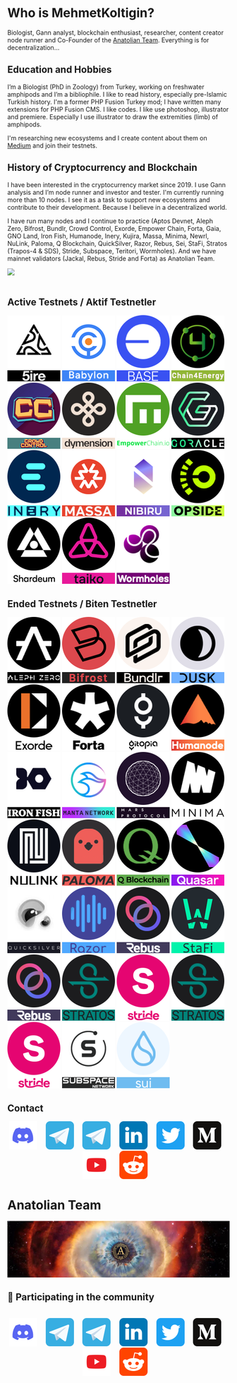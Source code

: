 # Who is MehmetKoltigin?
Biologist, Gann analyst, blockchain enthusiast, researcher, content creator node runner and Co-Founder of the [Anatolian Team](https://github.com/AnatolianTeam). Everything is for decentralization...

## Education and Hobbies
I’m a Biologist (PhD in Zoology) from Turkey, working on freshwater amphipods and I’m a bibliophile. I like to read history, especially pre-Islamic Turkish history. I'm a former PHP Fusion Turkey mod; I have written many extensions for PHP Fusion CMS. I like codes. I like use photoshop, illustrator and premiere. Especially I use illustrator to draw the extremities (limb) of amphipods.

I'm researching new ecosystems and I create content about them on [Medium](https://medium.com/@mehmetkoltigin) and join their testnets.

## History of Cryptocurrency and Blockchain
I have been interested in the cryptocurrency market since 2019. I use Gann analysis and I’m node runner and investor and tester. I'm currently running more than 10 nodes. I see it as a task to support new ecosystems and contribute to their development. Because I believe in a decentralized world.

I have run many nodes and I continue to practice (Aptos Devnet, Aleph Zero, Bifrost, Bundlr, Crowd Control, Exorde, Empower Chain, Forta, Gaia, GNO Land, Iron Fish, Humanode, Inery, Kujira, Massa, Minima, Newrl, NuLink, Paloma, Q Blockchain, QuickSilver, Razor, Rebus, Sei, StaFi, Stratos (Trapos-4 & SDS), Stride, Subspace, Teritori, Wormholes). And we have mainnet validators (Jackal, Rebus, Stride and Forta) as Anatolian Team.

<div align="center">
  <div style="display: flex; align-items: flex-start;">
    <img align="top" src="https://komarev.com/ghpvc/?username=koltigin&color=brightgreen" height='35'/>
<br />
<br />
  </div>
</div>


## Active Testnets / Aktif Testnetler

[<img src='https://github.com/koltigin/koltigin/blob/main/logos/5ire.png' alt='5ire'>](https://#) [<img src='https://github.com/koltigin/koltigin/blob/main/logos/babylon.png' alt='babylon'>](https://babylon.explorers.guru/validator/bbnvaloper1n72vp5xs7ym7705t0rwtgxt6v3s0t3072mja6l) [<img src='https://github.com/koltigin/koltigin/blob/main/logos/base.png?raw=true' alt='base'>](https://#) [<img src='https://github.com/koltigin/koltigin/blob/main/logos/chain4energy.png' alt='c4e'>](https://explorer-testnet.c4e.io/validators/c4evaloper1n72vp5xs7ym7705t0rwtgxt6v3s0t307n7dk3w) [<img src='https://github.com/koltigin/koltigin/blob/main/logos/crowdcontrol.png' alt='crowdcontrol'>](https://explorer.kjnodes.com/cardchain-testnet/staking/ccvaloper1vecesanll83q8np8d7ktgs0c3fegutkdr9eacp) [<img src='https://github.com/koltigin/koltigin/blob/main/logos/dymension.png' alt='dymension'>](https://dymension.explorers.guru/validator/dymvaloper1hpc6du6mtzkjankhyxa78f5y7dp2p84dqd0egu) [<img src='https://github.com/koltigin/koltigin/blob/main/logos/empowerchain.png' alt='babylon'>](https://empower.explorers.guru/validator/empowervaloper1a2sjsmud92g39ta2uysgc3legu8cefw8lz3lh9) [<img src='https://github.com/koltigin/koltigin/blob/main/logos/goracle.png?raw=true' alt='goracle'>](https://#) [<img src='https://github.com/koltigin/koltigin/blob/main/logos/inery.png' alt='c4e'>](https://explorer.inery.io/master-nodes/account_info/?name=koltigin) [<img src='https://github.com/koltigin/koltigin/blob/main/logos/massa.png' alt='massa'>](https://test.massa.net/v1/) [<img src='https://github.com/koltigin/koltigin/blob/main/logos/nibiru.png' alt='nibiru'>](https://nibiru.explorers.guru/validator/nibivaloper1n72vp5xs7ym7705t0rwtgxt6v3s0t3077ern5f) [<img src='https://github.com/koltigin/koltigin/blob/main/logos/opside.png' alt='opside'>](https://pre-alpha-beacon.opside.info/validator/1521) [<img src='https://github.com/koltigin/koltigin/blob/main/logos/shardeum.png' alt='shardeum'>](https://#) [<img src='https://github.com/koltigin/koltigin/blob/main/logos/taiko.png' alt='taiko'>](https://) [<img src='https://github.com/koltigin/koltigin/blob/main/logos/wormholes.png' alt='wormholes'>](https://www.wormholesscan.com/#/AccountDetail/0xc1Dd4aE2C303ea86394345CE0CD3523Aa6fa70Ca)

## Ended Testnets / Biten Testnetler

[<img src='https://github.com/koltigin/koltigin/blob/main/logos/alephzero.png' alt='alephzero'>](https://#) [<img src='https://github.com/koltigin/koltigin/blob/main/logos/bifrost.png' alt='bifrost'>](https://#) [<img src='https://github.com/koltigin/koltigin/blob/main/logos/bundlr.png' alt='base'>](https://#) [<img src='https://github.com/koltigin/koltigin/blob/main/logos/dusknetwork.png' alt='dusknetwork'>](https://#) [<img src='https://github.com/koltigin/koltigin/blob/main/logos/exorde.png' alt='exorde'>](https://#) [<img src='https://github.com/koltigin/koltigin/blob/main/logos/forta.png' alt='forta'>](https://#) [<img src='https://github.com/koltigin/koltigin/blob/main/logos/gitopia.png' alt='gitopia'>](https://#) [<img src='https://github.com/koltigin/koltigin/blob/main/logos/humanode.png' alt='humanode'>](https://#) [<img src='https://github.com/koltigin/koltigin/blob/main/logos/ironfish.png' alt='ironfish'>](https://#) [<img src='https://github.com/koltigin/koltigin/blob/main/logos/mantanetwork.png' alt='mantanetwork'>](https://#) [<img src='https://github.com/koltigin/koltigin/blob/main/logos/marsprotocol.png' alt='marsprotocol'>](https://#) [<img src='https://github.com/koltigin/koltigin/blob/main/logos/minima.png' alt='minima'>](https://#) [<img src='https://github.com/koltigin/koltigin/blob/main/logos/nulink.png' alt='nulink'>](https://#) [<img src='https://github.com/koltigin/koltigin/blob/main/logos/paloma.png' alt='paloma'>](https://) [<img src='https://github.com/koltigin/koltigin/blob/main/logos/qblockchain.png' alt='qblockchain'>](https://#) [<img src='https://github.com/koltigin/koltigin/blob/main/logos/quasar.png' alt='quasar'>](https://#) [<img src='https://github.com/koltigin/koltigin/blob/main/logos/quicksilver.png' alt='quicksilver'>](https://#) [<img src='https://github.com/koltigin/koltigin/blob/main/logos/razor.png' alt='razor'>](https://#) [<img src='https://github.com/koltigin/koltigin/blob/main/logos/rebus.png' alt='rebus'>](https://#) [<img src='https://github.com/koltigin/koltigin/blob/main/logos/stafi.png' alt='stafi'>](https://#) [<img src='https://github.com/koltigin/koltigin/blob/main/logos/rebus.png' alt='rebus'>](https://#) [<img src='https://github.com/koltigin/koltigin/blob/main/logos/stratos.png' alt='stratos'>](https://#) [<img src='https://github.com/koltigin/koltigin/blob/main/logos/stride.png' alt='stride'>](https://#) [<img src='https://github.com/koltigin/koltigin/blob/main/logos/stratos.png' alt='stratos'>](https://#) [<img src='https://github.com/koltigin/koltigin/blob/main/logos/stride.png' alt='stride'>](https://#) [<img src='https://github.com/koltigin/koltigin/blob/main/logos/subspace.png' alt='subspace'>](https://#) [<img src='https://github.com/koltigin/koltigin/blob/main/logos/sui.png' alt='sui'>](https://#)

## Contact

<div align="center">
  <a href="https://discordapp.com/users/837933958280904737"><img src="https://github.com/koltigin/koltigin/blob/main/static/discord.svg" width="64" /></a>
  &nbsp; &nbsp;
  <a href="https://t.me/mehmetkoltigin"><img src="https://github.com/koltigin/koltigin/blob/main/static/telegram.svg" width="64" /></a>
  &nbsp; &nbsp;
  <a href="https://t.me/AnatolianTeam"><img src="https://github.com/koltigin/koltigin/blob/main/static/telegram.svg" width="64" /></a>
  &nbsp; &nbsp;
  <a href="https://www.linkedin.com/company/"><img src="https://github.com/koltigin/koltigin/blob/main/static/linkedin.svg" width="64" /></a>
  &nbsp; &nbsp;
  <a href="https://twitter.com/mehmetkoltigin"><img src="https://github.com/koltigin/koltigin/blob/main/static/twitter.svg" width="64" /></a>
  &nbsp; &nbsp;
  <a href="https://medium.com/@mehmetkoltigin"><img src="https://github.com/koltigin/koltigin/blob/main/static/medium.svg" width="64" /></a>
  &nbsp; &nbsp;
  <a href="https://www.youtube.com/@mehmetkoltigin"><img src="https://github.com/koltigin/koltigin/blob/main/static/youtube.svg" width="64" /></a>
  &nbsp; &nbsp;
  <a href="https://www.reddit.com/user/MehmetKolTigin" target="_blank" rel="noopener noreferrer"><img src="https://github.com/koltigin/koltigin/blob/main/static/reddit.svg" width="64" /></a>
  &nbsp; &nbsp;
</div>

# Anatolian Team
<a href="https://anatolianteam.com/"><img src="/static/Anatolian-Team-GitHub-Banner.jpg" /></a>
## 🙋 Participating in the community

<br/>

<div align="center">
  <a href="https://discord.gg/AnatolianTeam#9538"><img src="/static/discord.svg" width="64" /></a>
  &nbsp; &nbsp;
  <a href="https://t.me/AnatolianTeamduyuru"><img src="/static/telegram.svg" width="64" /></a>
  &nbsp; &nbsp;
  <a href="https://t.me/AnatolianTeam"><img src="/static/telegram.svg" width="64" /></a>
  &nbsp; &nbsp;
  <a href="https://www.linkedin.com/company/anatolianteam"><img src="/static/linkedin.svg" width="64" /></a>
  &nbsp; &nbsp;
  <a href="https://twitter.com/AnatolianTeam"><img src="/static/twitter.svg" width="64" /></a>
  &nbsp; &nbsp;
  <a href="https://medium.com/AnatolianTeam"><img src="/static/medium.svg" width="64" /></a>
  &nbsp; &nbsp;
  <a href="https://www.youtube.com/@AnatolianTeam"><img src="/static/youtube.svg" width="64" /></a>
  &nbsp; &nbsp;
  <a href="https://www.reddit.com/r/AnatolianTeam" target="_blank" rel="noopener noreferrer"><img src="/static/reddit.svg" width="64" /></a>  
  &nbsp; &nbsp;
</div>
